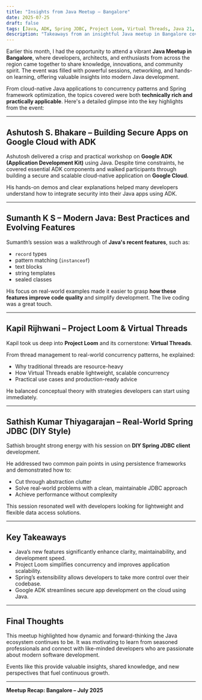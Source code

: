 ```yaml
---
title: "Insights from Java Meetup – Bangalore"
date: 2025-07-25
draft: false
tags: [Java, ADK, Spring JDBC, Project Loom, Virtual Threads, Java 21, Google Cloud, Developer Community, Meetup]
description: "Takeaways from an insightful Java meetup in Bangalore covering Project Loom, Google ADK, Virtual Threads, and real-world Spring JDBC."
---
```


Earlier this month, I had the opportunity to attend a vibrant **Java Meetup in Bangalore**, where developers, architects, and enthusiasts from across the region came together to share knowledge, innovations, and community spirit. The event was filled with powerful sessions, networking, and hands-on learning, offering valuable insights into modern Java development.

From cloud-native Java applications to concurrency patterns and Spring framework optimization, the topics covered were both **technically rich and practically applicable**. Here's a detailed glimpse into the key highlights from the event:

---

## Ashutosh S. Bhakare – Building Secure Apps on Google Cloud with ADK

Ashutosh delivered a crisp and practical workshop on **Google ADK (Application Development Kit)** using Java. Despite time constraints, he covered essential ADK components and walked participants through building a secure and scalable cloud-native application on **Google Cloud**.

His hands-on demos and clear explanations helped many developers understand how to integrate security into their Java apps using ADK.

---

## Sumanth K S – Modern Java: Best Practices and Evolving Features

Sumanth’s session was a walkthrough of **Java's recent features**, such as:

- `record` types  
- pattern matching (`instanceof`)  
- text blocks  
- string templates  
- sealed classes  

His focus on real-world examples made it easier to grasp **how these features improve code quality** and simplify development. The live coding was a great touch.

---

## Kapil Rijhwani – Project Loom & Virtual Threads

Kapil took us deep into **Project Loom** and its cornerstone: **Virtual Threads**.

From thread management to real-world concurrency patterns, he explained:

- Why traditional threads are resource-heavy  
- How Virtual Threads enable lightweight, scalable concurrency  
- Practical use cases and production-ready advice  

He balanced conceptual theory with strategies developers can start using immediately.

---

## Sathish Kumar Thiyagarajan – Real-World Spring JDBC (DIY Style)

Sathish brought strong energy with his session on **DIY Spring JDBC client** development.

He addressed two common pain points in using persistence frameworks and demonstrated how to:

- Cut through abstraction clutter  
- Solve real-world problems with a clean, maintainable JDBC approach  
- Achieve performance without complexity  

This session resonated well with developers looking for lightweight and flexible data access solutions.

---

## Key Takeaways

- Java’s new features significantly enhance clarity, maintainability, and development speed.
- Project Loom simplifies concurrency and improves application scalability.
- Spring’s extensibility allows developers to take more control over their codebase.
- Google ADK streamlines secure app development on the cloud using Java.

---

## Final Thoughts

This meetup highlighted how dynamic and forward-thinking the Java ecosystem continues to be. It was motivating to learn from seasoned professionals and connect with like-minded developers who are passionate about modern software development.

Events like this provide valuable insights, shared knowledge, and new perspectives that fuel continuous growth.

---

**Meetup Recap: Bangalore – July 2025**
